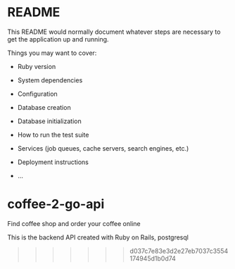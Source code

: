 
# README

This README would normally document whatever steps are necessary to get the
application up and running.

Things you may want to cover:

* Ruby version

* System dependencies

* Configuration

* Database creation

* Database initialization

* How to run the test suite

* Services (job queues, cache servers, search engines, etc.)

* Deployment instructions

* ...

# coffee-2-go-api

Find coffee shop and order your coffee online

This is the backend API created with Ruby on Rails, postgresql
>>>>>>> d037c7e83e3d2e27eb7037c3554174945d1b0d74
